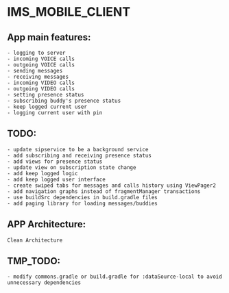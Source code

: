 # IMS_MOBILE_CLIENT 

## App main features:
    - logging to server
    - incoming VOICE calls
    - outgoing VOICE calls
    - sending messages
    - receiving messages
    - incoming VIDEO calls
    - outgoing VIDEO calls
    - setting presence status
    - subscribing buddy's presence status
    - keep logged current user
    - logging current user with pin

## TODO:
    - update sipservice to be a background service
    - add subscribing and receiving presence status
    - add views for presence status
    - update view on subscription state change
    - add keep logged logic
    - add keep logged user interface 
    - create swiped tabs for messages and calls history using ViewPager2
    - add navigation graphs instead of fragmentManager transactions
    - use buildSrc dependencies in build.gradle files
    - add paging library for loading messages/buddies
    

## APP Architecture:
    Clean Architecture



## TMP_TODO:
    - modify commons.gradle or build.gradle for :dataSource-local to avoid unnecessary dependencies 






















